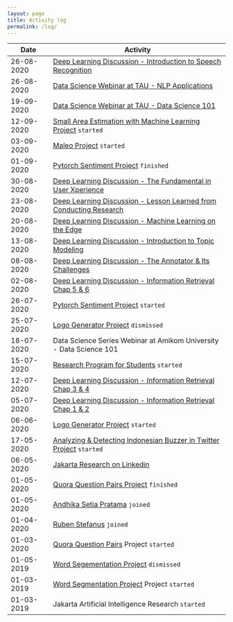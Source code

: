 ```yaml
---
layout: page
title: Activity log
permalink: /log/
---	
```


| Date          | Activity                                                                |
| ------------- | ----------------------------------------------------------------------- |
| 26-08-2020    | [Deep Learning Discussion - Introduction to Speech Recognition](https://www.youtube.com/watch?v=CgeaHve0RHo)|
| 26-08-2020    | [Data Science Webinar at TAU - NLP Applications](https://www.youtube.com/watch?v=CgeaHve0RHo)|
| 19-09-2020    | [Data Science Webinar at TAU - Data Science 101](https://www.youtube.com/watch?v=9_yA95LiMos)|
| 12-09-2020    | [Small Area Estimation with Machine Learning Project](https://github.com/jakartaresearch/small-area-estimation-with-ml) `started`|
| 03-09-2020    | [Maleo Project](https://github.com/jakartaresearch/maleo) `started`|
| 01-09-2020    | [Pytorch Sentiment Project](https://github.com/jakartaresearch/pytorch-sentiment) `finished`|
| 30-08-2020    | [Deep Learning Discussion - The Fundamental in User Xperience](https://www.linkedin.com/posts/jakartaresearch_ux-and-its-fundamental-activity-6707234893665050624-0HH3)|
| 23-08-2020    | [Deep Learning Discussion - Lesson Learned from Conducting Research](https://www.linkedin.com/posts/jakartaresearch_how-to-conduct-research-activity-6705357921926180864-lmUD)|
| 20-08-2020    | [Deep Learning Discussion - Machine Learning on the Edge](https://www.linkedin.com/posts/jakartaresearch_edge-machine-learning-activity-6704320946603388928-FnTI)|
| 13-08-2020    | [Deep Learning Discussion - Introduction to Topic Modeling](https://www.linkedin.com/posts/jakartaresearch_introduction-to-topic-modeling-activity-6713671964613058560-Efnb)|
| 08-08-2020    | [Deep Learning Discussion - The Annotator & Its Challenges](https://www.linkedin.com/posts/jakartaresearch_annotator-and-its-challenges-activity-6699926549484974080-wGXx)|
| 02-08-2020    | [Deep Learning Discussion - Information Retrieval Chap 5 & 6](https://www.linkedin.com/posts/jakartaresearch_information-retrieval-chapter-5-6-activity-6698492885228249088-5TuV)|
| 26-07-2020    | [Pytorch Sentiment Project](https://github.com/jakartaresearch/pytorch-sentiment) `started`|
| 25-07-2020    | [Logo Generator Project](https://github.com/jakartaresearch/logo-generator) `dismissed`|
| 18-07-2020    | Data Science Series Webinar at Amikom University - Data Science 101|
| 15-07-2020    | [Research Program for Students](bit.ly/JakartaResearchProgram) `started`|
| 12-07-2020    | [Deep Learning Discussion - Information Retrieval Chap 3 & 4](https://www.linkedin.com/posts/jakartaresearch_intro-to-information-retrieval-3-4-activity-6694455283739181056-07Tj)|
| 05-07-2020    | [Deep Learning Discussion - Information Retrieval Chap 1 & 2](https://www.linkedin.com/feed/update/urn:li:activity:6692973966585417728)|
| 06-06-2020    | [Logo Generator Project](https://github.com/jakartaresearch/logo-generator) `started`|
| 17-05-2020    | [Analyzing & Detecting Indonesian Buzzer in Twitter Project](https://github.com/jakartaresearch/adi-buzzer) `started`|
| 06-05-2020    | [Jakarta Research on Linkedin](https://www.linkedin.com/company/jakartaresearch)|
| 01-05-2020    | [Quora Question Pairs Project](https://github.com/jakartaresearch/quora-question-pairs) `finished`|
| 01-05-2020    | [Andhika Setia Pratama](https://www.linkedin.com/in/andhika-setia-pratama-75ba99179/) `joined`|
| 01-04-2020    | [Ruben Stefanus](https://www.linkedin.com/in/rubenstefanus/) `joined`|
| 01-03-2020    | [Quora Question Pairs](https://github.com/jakartaresearch/quora-question-pairs) Project `started`|
| 01-05-2019    | [Word Segementation Project](https://github.com/jakartaresearch/word-segmentation) `dismissed`|
| 01-03-2019    | [Word Segmentation Project](https://github.com/jakartaresearch/word-segmentation) Project `started`|
| 01-03-2019    | Jakarta Artificial Intelligence Research `started`|
